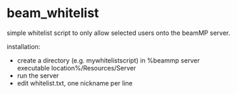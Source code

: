 # beam_whitelist

simple whitelist script to only allow selected users onto the beamMP server.

installation:
- create a directory (e.g. mywhitelistscript) in %beammp server executable location%/Resources/Server
- run the server
- edit whitelist.txt, one nickname per line
